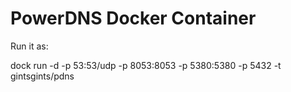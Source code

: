 PowerDNS Docker Container
=========================

Run it as:

  dock run -d -p 53:53/udp -p 8053:8053 -p 5380:5380 -p 5432 -t gintsgints/pdns
